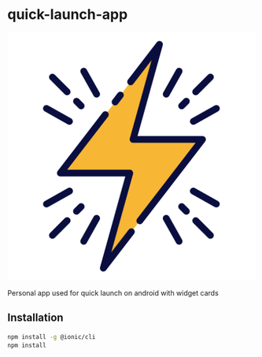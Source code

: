 # quick-launch-app

![app_icon_lightning_32.png](./src/assets/images/app_icon_lightning_32.png)

Personal app used for quick launch on android with widget cards

## Installation

```bash
npm install -g @ionic/cli
npm install
```
